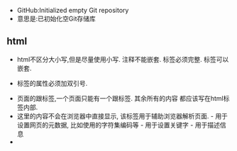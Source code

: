 + GitHub:Initialized empty Git repository 
+ 意思是:已初始化空Git存储库


## html


+ html不区分大小写,但是尽量使用小写. 注释不能嵌套. 标签必须完整. 标签可以嵌套. 
+ 标签的属性必须加双引号.
+ <html> 页面的跟标签,一个页面只能有一个跟标签. 其余所有的内容 都应该写在html标签内部.
+ <head> 这里的内容不会在浏览器中直接显示, 该标签用于辅助浏览器解析页面.
	- <meta> 用于设置网页的元数据, 比如使用的字符集编码等 <meta charset="utf-8">
	- 用于设置关键字 <meta name="keywords" content="xxx" />
	- 用于描述信息 <meta name="description" content="xxxx" />
+ <title> 用于设置页面显示的标题, 在浏览器的选项卡头部显示, 可能对seo有帮助.


+ <body>
	- 用于设置网页的主题, 网页中所展示的所有内容 都在body中.
	- 注意: body中的多个换行和多个空格都会被当做一个空格来处理.


+ <br> 换行标签(一般不用)
+ <hr> 分割线
+ <strong> 加粗
+ <sup> 上标 例子: 5<sup>2</sup> 5的平方
+ <sub> 下标 例子: H<sub>2</sub>O 水的化学表达


### 无序列表
+ <ul>
	- <li>

### 有序列表
+ <ol>
	- <li>

### 自定义列表(类似于文章结构)
+ <dl>
	- <dt>
		- <dd>


+ ctrl+enter 迅速定位下一行
+ ctrl+/ 变成注释内容


+ 表单必须写到 <form> </form> 中
+ action 用于设置提交请求的地址
+ method 提交的方式
	- get是表单的默认提交方式 
		1. 地址栏显示提交内容
		2. 不安全
		3. 提交的内容容量有限
		4. 有缓存
	- post提交
		1. 数据在请求体保存
		2. 相对安全
		3. 容量无限
		4. 么有缓存


+ <input> 标签中type属性
	- 文本: text
	- 密码: password
	- 单选: radio  
	- 多选: checkbox
	- 头像: file    name=avatar	multiple 可以实现多选
	- 多行文本: textarea 
	- 提交: submit
	- 重置: reset
+ <lable> 用于包括输入框的头部和输入框 使之成为一体.多用于单选和多选
+ <select> <option></option> </select> 下拉框


+ disabled 不可点击
+ hidden 隐藏
+ readonly 只读
+ checked 默认选中
+ rowspan="数字" 控制所占行数
+ colspan="..." 控制所占列数
+ border="..."边框往内宽度
+ table标签 中属性   align 表示表格位置 可选择有 left center right
+ tr>th  tr>td
+ bgcolor 背景色


## css


+ # 访问的是id
+ . 访问的是class
+ 任何标签都有id属性,id在当前页面不能重复
+ 表单特有属性: name用于标识当前表单作用,用于向后台传递数据
+ 如果需要用表单给后台提交数据 必须有name属性
+ cellspacing 单元格间隔
+ cellpadding  文字和单元格之间的间距


+ 相同选择器,后面覆盖前面样式
+ 不同选择器需要对比权重大小
	- class选择器>标签选择器
	- id选择器>class选择器
	- 内部样式> id选择器
+ 显示器的三原色
	- r red
	- g green
	- b blue


+ 外部引入样式(开发使用) 
	- <link rel="stylesheet" type="text/css" href="style.css">


+ 交集选择器    
	1. 交集选择器 
		- .p1.danger{ }
	2. 并集选择器 
		- .p1,.p2{}  
	3. 后代选择器 .p1 a{} 
		- .d1 .p1 a{}


+ font-family: '楷体'
+ 尽量使用英文表示
+ 属性是没有先后顺序的,但是一般会有约定俗称的习惯
+ 因为浏览器不同,默认字体也不同.为了使字体保持统一,所以尽量在css中优先声明字体
+ text-indent em基于当前字体大小的倍数
+ font-style: italic;斜体
+ 行高的单位百分比 指的是基于字体的大小的百分比
	- 具体px  60px
	- 百分比倍数 200%
	- 直接写倍数 2
+ line-height: 30px;

+ 背景图片的平铺方式
	- background-repeat: no-repeat;

+ 图片位置
	- 如果只写一个属性 另一个为默认居中
	- 两个属性 
	- 具体值  坐标点基于左上角

+ 固定背景图片
	- background-attachment: fixed;

### css的盒子模型


+ 盒子边框  border
+ border 边框 border: 30px solid blue;
	- border-width: 30px;
	- border-style: solid
	- border-color: blue;

+ 盒子与盒子之间的间距 margin
+ margin
	- margin: xxx auto; 可以使元素居中.
	- 嵌套崩塌: 两个盒子发生嵌套的时候, 给子类设置margin会给父类造成一种崩塌现象, 子类的margin-top 没有效果, 而直接作用到父类.
	- 解决方案: 1. 给父类设置 overflow:hidden; 2. 给父类设置极小的padding;(一般不使用).
	- 重叠: 如果垂直两个块状元素同时设置了margin-bottom和margin-top, 那么这两个值将会发生重叠, 不会累加, 哪个值大用哪个.

+ 盒子填充物  padding
+ margin语法和padding一模一样

+ body有一个默认的padding
+ 为了保持浏览器的统一 一般会把所有的标签的margin和padding优先置0.
+ 超出部分隐藏
	overflow: hidden;
+ 可以控制元素显示或者隐藏
	display: none;


+ 根据标签的表现形式,把标签分类 


+ 块状标签 
	- 独占一行
	- 宽高有效 例子: div p br hr  table tr h1~h6 form
+ 行内块标签
	- 可以在同一行展示
	- 宽高有效 例子: img th  td  input select  textarea			
+行内标签
	- 可以在同一行展示
	- 宽高无效 例子: a span i em strong sup sub
			

+ <span>标签可以用于包括某一个元素 不具备任何样式 而且不会换行 是一个行内元素 

+ 不同的类型的标签的表现形式可以相互转换
	- 行内 ==> 行内块
	- 行内 ==> 块状
	- 行内块==> 行内
	- 行内块==> 块状
	- 块状==> 行内
	- 块状==> 行内块


+ display: none;	
+ visible/hidden
	- 都是隐藏元素,一个是隐藏了不占位置,而这个属性是隐藏了 占据原来的位置
	- visible 默认值
	- hidden  超出隐藏
	- auto  自动添加滚动条
	- scroll 硬添加  不常用
	- overflow: auto;


+ text-align  文字排版方式
+ text-indent  首行缩进
+ emmet快捷键 
	- (li.aside-item>a[href="#"]{手机_$ 手机卡})*10
+ 变为小手	
	- cursor: pointer; (pointer  move  help  default)
+ 恢复缩进
	- text-indent: 0;
+ 去掉下划线
	- text-decoration: none;
+ 用于去掉默认小黑点
	- list-style: none;
+ 去掉默认边框
	- border: none;
+ 去掉input输入框获取焦点默认边框
	- outline: none;
+ css3属性 用于控制背景图片宽高
	- background-size: 100% auto;
+ 希望鼠标悬浮的时候 修改样式  伪类:hover



### 浮动
> 浮动指的是使元素在脱离原来的文档流, 在父类元素中浮动起来.

 
+ 块级元素和行内元素都可以浮动, 当一个行内元素浮动以后将会自动变成一个块级元素.
+ 当一个块级元素浮动以后, 宽度会默认被内容撑开, 所以当漂浮一个块级元素时我们都会为其指定一个宽度.
+ 当一个元素浮动以后, 其下方的元素会上移. 元素中的内容将会围绕在元素的周围.
+ 浮动会使元素完全脱离文本流, 也就是不再在文档中占用位置.
+ 元素设置浮动以后,会一直向上漂浮直到遇到父元素的边界或者其他的浮动元素.
+ 元素浮动以后即完全脱离文档流, 这时不会再影响父元素的高度.也就是浮动元素不会撑开父元素.
+ 浮动元素默认会变为块元素, 即使设置displa:inline 以后其依然是个块元素.


+ float 浮动
	- 同级元素要浮动,都浮动!!
	- 左浮动
	- 右浮动 会造成元素顺序颠倒 尽量少用
+ 如果子类元素浮动了,而且高度比父类盒子大,那子类盒子的浮动会对后面的元素造成影响,这个我们称为浮动的影响;
	- clear:both; 不允许当前元素的左右有浮动元素 通常用于处理清除浮动造成的影响 
	- 如果父类没有写高度,子类盒子发生了浮动,可以设置父类盒子overflow:hidden;
+ 如果子类盒子没有设置浮动 而且父类盒子没有高度 则子类盒子会被父类盒子撑开


+ 页面布局的原则: 
	- 优先使用标准文档流
	- 标准文档流处理不了用浮动
	- 浮动处理不了用定位


+ 影响盒子大小的因素
	- border
	- padding 特殊: 继承的盒子在父盒子宽度范围内, padding值不会影响盒子该大小.


## 定位
> 通过postion属性 可以实现元素的定位. 元素定位之后,需要通过设置left和top值对元素定位.

	+ static 默认
	+ relative 相对定位. 相对元素本身的位置定位.
		- 当开启了相对定位以后, 可以使用top,bottom,left,right四个属性对元素进行定位.
		- 如果不设置元素的偏移量, 元素位置不会发生改变.
		- 相对定位不会使元素脱离文本流,元素在文本流中的位置不会改变.
		- 相对定位不会改变元素原来的特性.
		- 相对定位会使元素的层级提升, 使元素可以覆盖文本流中的元素.
	+ absolute 绝对定位
	+ fixed 固定定位


